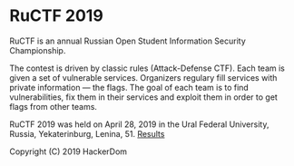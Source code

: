 # RuCTF 2019

RuCTF is an annual Russian Open Student Information Security Championship.

The contest is driven by classic rules (Attack-Defense CTF). Each team is given a set of vulnerable services. Organizers regulary fill services with private information — the flags. The goal of each team is to find vulnerabilities, fix them in their services and exploit them in order to get flags from other teams.

RuCTF 2019 was held on April 28, 2019 in the Ural Federal University, Russia, Yekaterinburg, Lenina, 51. [Results](https://ructf.org/2019/en/results/)

Copyright (C) 2019 HackerDom
